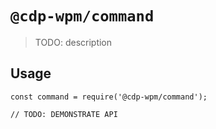 # `@cdp-wpm/command`

> TODO: description

## Usage

```
const command = require('@cdp-wpm/command');

// TODO: DEMONSTRATE API
```
